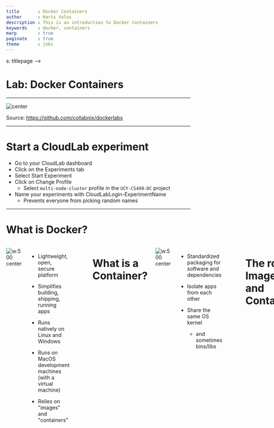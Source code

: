 ```yaml
---
title       : Docker Containers
author      : Haris Volos
description : This is an introduction to Docker Containers
keywords    : docker, containers
marp        : true
paginate    : true
theme       : jobs
--- 
```


<style>

  .img-overlay-wrap {
    position: relative;
    display: inline-block; /* <= shrinks container to image size */
    transition: transform 150ms ease-in-out;
  }

  .img-overlay-wrap img { /* <= optional, for responsiveness */
    display: block;
    max-width: 100%;
    height: auto;
  }

  .img-overlay-wrap svg {
    position: absolute;
    top: 0;
    left: 0;
  }

  </style>

  <style>
  img[alt~="center"] {
    display: block;
    margin: 0 auto;
  }

</style>

<style>   

   .cite-author {     
      text-align        : right; 
   }
   .cite-author:after {
      color             : orangered;
      font-size         : 125%;
      /* font-style        : italic; */
      font-weight       : bold;
      font-family       : Cambria, Cochin, Georgia, Times, 'Times New Roman', serif; 
      padding-right     : 130px;
   }
   .cite-author[data-text]:after {
      content           : " - "attr(data-text) " - ";      
   }

   .cite-author p {
      padding-bottom : 40px
   }

</style>

<!-- _class: titlepage -->s: titlepage -->

# Lab: Docker Containers

---

![center](figures/dockerlabs.jpg)

<span class="footnotesize">Source: https://github.com/collabnix/dockerlabs</span>

---

# Start a CloudLab experiment

- Go to your CloudLab dashboard
- Click on the Experiments tab
- Select Start Experiment
- Click on Change Profile
  - Select `multi-node-cluster` profile in the `UCY-CS499-DC` project
- Name your experiments with CloudLabLogin-ExperimentName
  - Prevents everyone from picking random names 

---

# What is Docker?


<div class="columns">

<div>

![w:500 center](figures/docker.jpg)

</div>

- Lightweight, open, secure platform

- Simplifies building, shipping, running apps

- Runs natively on Linux and Windows

- Runs on MacOS development machines (with a virtual machine)

- Relies on "images" and "containers"

<div>

</div>

---

# What is a Container?

<div class="columns">

<div>

![w:500 center](figures/container.png)

</div>

- Standardized packaging for software and dependencies

- Isolate apps from each other

- Share the same OS kernel

  - and sometimes bins/libs

<div>

</div>

---

# The role of Images and Containers

![w:800 center](figures/image-container.png)

<div class="columns">

<div class="center">

Example: Ubuntu with Go and application code

</div>

<div>

<div class="center">

Created by using an image. <br>Runs your application.

</div>

</div>

</div>

<!-- Image: standalone, executable package that includes everything needed to run
a piece of software (code, runtime libraries, configuration files). Provides the
filesystem and metadata (e.g. environment variables, initial working directory) for
a container.

Container: a process isolated from the rest of the system through abstractions
created by the OS. The level of isolation can be controlled, allowing access to
host resources. Its filesystem content comes from an image.

Container can be thought as the runtime instance of an image: what the image becomes in memory
when actually executed. -->

---

# Docker Containers are NOT Virtual Machines

- Easy connection to make

- Fundamentally different architectures

- Fundamentally different benefits

---

# Docker Containers vs. Virtual Machines

![w:800 center](figures/container-vs-vm.png)

---

# Using Docker: Build, Ship, Run Workflow

![w:800 center](figures/workflow.png)

---

# Some Docker vocabulary

- **Docker Image**
  The basis of a Docker container. Represents a full application

- **Docker Container**
  The standard unit in which the application service resides and executes

- **Docker Engine**
  Creates, ships and runs Docker containers deployable on a physical or  virtual, host locally, in a datacenter or cloud service provider

- **Registry Service**
  Cloud or server based storage and distribution service for your images
  Examples: Docker Hub (Public) or Docker Trusted Registry (Private)

---

# Basic Docker commands

```bash
$ docker image pull node:latest

$ docker image ls
$ docker container run –d –p 5000:5000 –-name node node:latest

$ docker container ps

$ docker container stop node(or <container id>)

$ docker container rm node (or <container id>)

$ docker image rmi (or <image id>)

$ docker build –t node:2.0 .

$ docker image push node:2.0

$ docker --help
```
---

# Our first containers

---

# Hello World

In your Docker environment, just run the following command:

```bash
$ docker run busybox echo hello world
hello world
```

(If your Docker install is brand new, you will also see a few extra lines, corresponding to the download of the busybox image.)

---

# That was our first container!

- We used one of the smallest, simplest images available: `busybox`.

- `busybox` is typically used in embedded systems (phones, routers...)

- We ran a single process and echo'ed `hello world`.

---

# A more useful container

Let's run a more exciting container:

```
$ docker run -it ubuntu
root@04c0bb0a6c07:/#
```

- This is a brand new container

- It runs a bare-bones, no-frills `ubuntu` system

- `-it` is shorthand for `-i -t`.

  - `-i` tells Docker to connect us to the container's stdin

  - `-t` tells Docker that we want a pseudo-terminal

---

# Do something in our container

Try to run `figlet` in our container.

```
root@04c0bb0a6c07:/# figlet hello
bash: figlet: command not found
```

Alright, we need to install it.

---

# Install a package in our container

We want `figlet`, so let's install it:

```
root@04c0bb0a6c07:/# apt-get update
...
Fetched 1514 kB in 14s (103 kB/s)
Reading package lists... Done
```

```
root@04c0bb0a6c07:/# apt-get install figlet
Reading package lists... Done
...
```

One minute later, `figlet` is installed!

---

# Try to run our freshly installed program

The `figlet` program takes a message as parameter.

```
root@04c0bb0a6c07:/# figlet hello
 _          _ _       
| |__   ___| | | ___  
| '_ \ / _ \ | |/ _ \ 
| | | |  __/ | | (_) |
|_| |_|\___|_|_|\___/
```

Beautiful! 😍

---

# Counting packages in the container

Let's check how many packages are installed there.

```
root@04c0bb0a6c07:/# dpkg -l | wc -l
190
```

- `dpkg -l` lists the packages installed in our container

- `wc -l` counts them

How many packages do we have on our host?

---

# Counting packages on the host

Exit the container by logging out of the shell, like you would usually do

(E.g. with ^D or exit)

```
root@04c0bb0a6c07:/# exit
```

Now, try to:

- run `dpkg -l | wc -l`. How many packages are installed?

- run `figlet`. Does that work?

---

# Host and containers are independent things

- We ran an `ubuntu` container on an `ubuntu` host

- But they have different, independent packages

- Installing something on the host doesn't expose it to the container

- And vice-versa

- We can run *any container on any host*

---

# Where's our container?

- Our container is now in a stopped state

- It still exists on disk, but all compute resources have been freed up

- We will see later how to get back to that container

---

# Starting another container

What if we start a new container, and try to run figlet again?

```
$ docker run -it ubuntu
root@b13c164401fb:/# figlet
bash: figlet: command not found
```

- We started a *brand new container*

- The basic Ubuntu image was used, and `figlet` is not here

<!-- - We will see in the next chapters how to bake a custom image with `figlet`. -->

---

# Background containers

---

# Objectives

Our first containers were interactive.

We will now see how to:

- Run a non-interactive container
- Run a container in the background
- List running containers
- Check the logs of a container
- Stop a container
- List stopped containers

---

# A non-interactive container

We will run a small custom container

This container just displays the time every second

```
$ docker run jpetazzo/clock
Fri Feb 20 00:28:53 UTC 2015
Fri Feb 20 00:28:54 UTC 2015
Fri Feb 20 00:28:55 UTC 2015
...
```

- This container will run forever
- To stop it, press `^C`
- Docker has automatically downloaded the image `jpetazzo/clock`
- This image is a user image, created by `jpetazzo`
- We will hear more about user images (and other types of images) later

---

# Run a container in the background

Containers can be started in the background, with the -d flag (daemon mode):

```
$ docker run -d jpetazzo/clock
47d677dcfba4277c6cc68fcaa51f932b544cab1a187c853b7d0caf4e8debe5ad
```

- We don't see the output of the container
- But don't worry: Docker collects that output and logs it!
- Docker gives us the ID of the container

---

# How can we check that our container is still running?

With `docker ps`, just like the UNIX `ps` command, lists running processes.

```
$ docker ps
CONTAINER ID  IMAGE           ...  CREATED        STATUS        ...
47d677dcfba4  jpetazzo/clock  ...  2 minutes ago  Up 2 minutes  ...
```

Docker tells us:
- The (truncated) ID of our container
- The image used to start the container
- That our container has been running (`Up`) for a couple of minutes
- Other information (COMMAND, PORTS, NAMES) that we will explain later

---

# Starting more containers

Let's start two more containers.

```
$ docker run -d jpetazzo/clock
57ad9bdfc06bb4407c47220cf59ce21585dce9a1298d7a67488359aeaea8ae2a
```

```
$ docker run -d jpetazzo/clock
068cc994ffd0190bbe025ba74e4c0771a5d8f14734af772ddee8dc1aaf20567d
```

Check that docker ps correctly reports all 3 containers.

---

# View only the IDs of the containers

Many Docker commands will work on container IDs: `docker stop`, `docker rm`...

If we want to list only the IDs of our containers (without the other columns or the header line), we can use the `-q` ("Quiet", "Quick") flag:

```
$ docker ps -q
068cc994ffd0
57ad9bdfc06b
47d677dcfba4
```

---

# View the logs of a container

We told you that Docker was logging the container output.

Let's see that now.

```
$ docker logs 47d
Fri Feb 20 00:39:52 UTC 2015
Fri Feb 20 00:39:53 UTC 2015
...
```

- We specified a *prefix* of the full container ID
- You can, of course, specify the full ID
- The `logs` command will output the *entire* logs of the container
  (Sometimes, that will be too much. Let's see how to address that.)

---

# Stop our container

There are two ways we can terminate our detached container.

- Killing it using the `docker kill` command
- Stopping it using the `docker stop` command

The first one stops the container immediately, by using the `KILL` signal

The second one is more graceful. It sends a `TERM` signal, and after 10 seconds, if the container has not stopped, it sends `KILL`

Reminder: the `KILL` signal cannot be intercepted, and will forcibly terminate the container

---

# Stopping our containers

Let's stop one of those containers:

```
$ docker stop 47d6
47d6
```

This will take 10 seconds:

- Docker sends the `TERM` signal
- the container doesn't react to this signal (it's a simple Shell script with no special signal handling)
- 10 seconds later, since the container is still running, Docker sends the `KILL` signal
- this terminates the container

---

# Killing the remaining containers

Let's be less patient with the two other containers:

```
$ docker kill 068 57ad
068
57ad
```

The `stop` and `kill` commands can take multiple container IDs

Those containers will be terminated immediately (without the 10 seconds delay)

Let's check that our containers don't show up anymore:

```
$ docker ps
```

---

# List stopped containers

We can also see stopped containers, with the -a (--all) option.

```
$ docker ps -a
CONTAINER ID  IMAGE           ...  CREATED      STATUS
068cc994ffd0  jpetazzo/clock  ...  21 min. ago  Exited (137) 3 min. ago
57ad9bdfc06b  jpetazzo/clock  ...  21 min. ago  Exited (137) 3 min. ago
47d677dcfba4  jpetazzo/clock  ...  23 min. ago  Exited (137) 3 min. ago
5c1dfd4d81f1  jpetazzo/clock  ...  40 min. ago  Exited (0) 40 min. ago
b13c164401fb  ubuntu          ...  55 min. ago  Exited (130) 53 min. ago
```

---

# Restarting and attaching to containers

---

# Restarting and attaching to containers

We have started containers in the foreground, and in the background.

We will see how to:

- Put a container in the background
- Attach to a background container to bring it to the foreground
- Restart a stopped container

---

# Background and foreground

The distinction between foreground and background containers is arbitrary

From Docker's point of view, all containers are the same

All containers run the same way, whether there is a client attached to them or not

It is always possible to detach from a container, and to reattach to a container

Analogy: attaching to a container is like plugging a keyboard and screen to a physical server

---

# Detaching from a container

- If you have started an *interactive container* (with option `-it`), you can detach from it

- The "detach" sequence is `^P^Q`

- Otherwise you can detach by killing the Docker client

  (But not by hitting `^C`, as this would deliver `SIGINT` to the container)

What does `-it` stand for?

- `-t` means "allocate a terminal"
- `-i` means "connect stdin to the terminal"

---

# Attaching to a container

You can attach to a container:

```
$ docker attach <containerID>
```

- The container must be running
- There can be multiple clients attached to the same container

---

# Detaching from non-interactive containers

- **Warning**: if the container was started without `-it`...
  - You won't be able to detach with `^P^Q`
  - If you hit `^C`, the signal will be proxied to the container

- Remember: you can always detach by killing the Docker client.

---

# Checking container output

Use `docker attach` if you intend to send input to the container

If you just want to see the output of a container, use `docker logs`

```bash
$ docker logs --tail 1 --follow <containerID>
```

---

# Restarting a container

When a container has exited, it is in stopped state.

It can then be restarted with the `start` command.

```bash
$ docker start <yourContainerID>
```

The container will be restarted using the same options you launched it with.

---

# Understanding Docker images
---

# Understanding Docker images

We will explain:

- What is an image

- What is a layer

- How to search and download images

---

# What is an image?

<div class="columns">

<div style="font-size: 24px">

- Image = files + metadata
- These files form the root filesystem of our container.
- The metadata can indicate a number of things, e.g.:
  - the author of the image
  - the command to execute in the container when starting it
  - environment variables to be set
  - etc.
- Images are made of layers, conceptually stacked on top of each other
- Each layer can add, change, and remove files and/or metadata
- Images can share layers to optimize disk usage, transfer times, and memory use

</div>

![w:340 center](figures/image-1.png)
![w:340 center](figures/image-2.png)

<div>

</div>

---

# Differences between containers and images

- An image is a read-only filesystem.

- A container is an encapsulated set of processes running in a read-write copy of that filesystem.

- To optimize container boot time, copy-on-write is used instead of regular copy.

- `docker run` starts a container from a given image.

<!-- Let's give a couple of metaphors to illustrate those concepts. -->

---

# Wait a minute...

If an image is read-only, how do we change it?

- We don't

- We create a new container from that image

- Then we make changes to that container

- When we are satisfied with those changes, we transform them into a new layer

- A new image is created by stacking the new layer on top of the old image

---

# Images namespaces

There are three namespaces:

- Official images

    e.g. `ubuntu`, `busybox` ...

- User (and organizations) images

    e.g. `jpetazzo/clock`

- Self-hosted images

    e.g. `registry.example.com:5000/my-private/image`

Let's explain each of them.

---

# Root namespace

The root namespace is for official images.

They are gated by Docker Inc.

They are generally authored and maintained by third parties.

Those images include:

- Small, "swiss-army-knife" images like busybox.

- Distro images to be used as bases for your builds, like ubuntu, fedora...

- Ready-to-use components and services, like redis, postgresql...

- Over 150 at this point!

---

# User namespace

The user namespace holds images for Docker Hub users and organizations.

For example:

```bash
jpetazzo/clock
```

The Docker Hub user is:

```bash
jpetazzo
```

The image name is:

```bash
clock
```

---

# Self-hosted namespace

This namespace holds images which are not hosted on Docker Hub, but on third
party registries.

They contain the hostname (or IP address), and optionally the port, of the
registry server.

For example:

```bash
localhost:5000/wordpress
```

* `localhost:5000` is the host and port of the registry
* `wordpress` is the name of the image

---

# How do you store and manage images?

Images can be stored:

* On your Docker host
* In a Docker registry

You can use the Docker client to download (pull) or upload (push) images

To be more accurate: you can use the Docker client to tell a Docker Engine
to push and pull images to and from a registry

---

# Showing current images

Let's look at what images are on our host now.

```bash
$ docker images
REPOSITORY       TAG       IMAGE ID       CREATED         SIZE
ubuntu           latest    07c86167cdc4   4 days ago      188 MB
busybox          latest    3240943c9ea3   2 weeks ago     1.114 MB
jpetazzo/clock   latest    12068b93616f   12 months ago   2.433 MB
```

---

# Searching for images

We cannot list *all* images on a remote registry, but
we can search for a specific keyword:

```bash
$ docker search marathon
NAME                     DESCRIPTION                     STARS  OFFICIAL  AUTOMATED
mesosphere/marathon      A cluster-wide init and co...   105              [OK]
mesoscloud/marathon      Marathon                        31               [OK]
mesosphere/marathon-lb   Script to update haproxy b...   22               [OK]
tobilg/mongodb-marathon  A Docker image to start a ...   4                [OK]
```


- "Stars" indicate the popularity of the image.

- "Official" images are those in the root namespace.

- "Automated" images are built automatically by the Docker Hub.
  <br/>(This means that their build recipe is always available.)

---

# Downloading images

There are two ways to download images.

- Explicitly, with `docker pull`.

- Implicitly, when executing `docker run` and the image is not found locally.

---

# Pulling an image

```bash
$ docker pull debian:jessie
Pulling repository debian
b164861940b8: Download complete
b164861940b8: Pulling image (jessie) from debian
d1881793a057: Download complete
```

- As seen previously, images are made up of layers.

- Docker has downloaded all the necessary layers.

- In this example, `:jessie` indicates which exact version of Debian
  we would like.

  It is a *version tag*.

---

# Image and tags

- Images can have tags.

- Tags define image versions or variants.

- `docker pull ubuntu` will refer to `ubuntu:latest`.

- The `:latest` tag is generally updated often.

---

# When to (not) use tags

Don't specify tags:

- When doing rapid testing and prototyping.
- When experimenting.
- When you want the latest version.

Do specify tags:

- When recording a procedure into a script.
- When going to production.
- To ensure that the same version will be used everywhere.
- To ensure repeatability later.

This is similar to what we would do with `pip install`, `npm install`, etc.

---

# Building Docker images with a Dockerfile

---

# Building Docker images with a Dockerfile

We will build a container image automatically, with a `Dockerfile`

You will:

- Write a `Dockerfile`

- Build an image from a `Dockerfile`

---

# `Dockerfile` overview

- A `Dockerfile` is a build recipe for a Docker image

- It contains a series of instructions telling Docker how an image is constructed

- The `docker build` command builds an image from a `Dockerfile`

---

# Writing our first `Dockerfile`

Our Dockerfile must be in a **new, empty directory**

1. Create a directory to hold our `Dockerfile`

```bash
$ mkdir myimage
```

2. Create a `Dockerfile` inside this directory

```bash
$ cd myimage
$ vim Dockerfile
```

Of course, you can use any other editor of your choice

---

# Type this into our Dockerfile...

```dockerfile
FROM ubuntu
RUN apt-get update
RUN apt-get install figlet
```

- `FROM` indicates the base image for our build.

- Each `RUN` line will be executed by Docker during the build.

- Our `RUN` commands **must be non-interactive.**
  <br/>(No input can be provided to Docker during the build.)

- In many cases, we will add the `-y` flag to `apt-get`.

---

# Build it!

Save our file, then execute:

```bash
$ docker build -t figlet .
```

- `-t` indicates the tag to apply to the image.

- `.` indicates the location of the *build context*.

We will talk more about the build context later.

To keep things simple for now: this is the directory where our Dockerfile is located.

---

# What happens when we build the image?

The output of docker build looks like this:

```
$ docker build -t figlet .
Sending build context to Docker daemon 2.048 kB
Sending build context to Docker daemon 
Step 0 : FROM ubuntu
 ---> e54ca5efa2e9
Step 1 : RUN apt-get update
 ---> Running in 840cb3533193
 ---> 7257c37726a1
Removing intermediate container 840cb3533193
Step 2 : RUN apt-get install figlet
 ---> Running in 2b44df762a2f
 ---> f9e8f1642759
Removing intermediate container 2b44df762a2f
Successfully built f9e8f1642759
```

- The output of the RUN commands has been omitted.

---

# Running the image

The resulting image is not different from the one produced manually

```
$ docker run -ti figlet
root@91f3c974c9a1:/# figlet hello
 _          _ _       
| |__   ___| | | ___  
| '_ \ / _ \ | |/ _ \ 
| | | |  __/ | | (_) |
|_| |_|\___|_|_|\___/
```

Yay! 🎉

---

# Deploying Web Applications with Docker 

---

# Deploying Web Applications with Docker 

We will deploy a container of Hotel Map

You will:

- Write a `Dockerfile`

- Build an image from a `Dockerfile`

- Run your image as a container

---

# Clone the Hotel Map repo

```
$ git clone https://github.com/ucy-coast/cs499-fa22.git
$ cd cs499-fa22/labs/06-docker/hotel-app
```

---

# Write Hotel Map Dockerfile 

```dockerfile
FROM golang:1.18.4

# set a build-time variable 
ARG DB=memdb

# set a working directory for the app
WORKDIR /go/src/github.com/ucy-coast/hotel-app

# copy all the files to the container
COPY . .

# build and install app
RUN go mod init github.com/ucy-coast/hotel-app
RUN go mod tidy
RUN go install -tags ${DB} -ldflags="-s -w" ./cmd/...

# define the port number the container should expose
EXPOSE 8080

# run the command
CMD ["mono"]
```

<!-- ``EXPOSE`` specifies the port number that needs to be exposed

``CMD`` tells the container which command it should run when it is started  -->

---

# Build Hotel Map image

```
$ docker build -t hotelapp .
Step 1/7 : FROM golang:1.18.4
1.18.4: Pulling from library/golang
Digest: sha256:8a62670f5902989319c4997fe21ecae7fe5aaec8ee44e4e663cfed0a3a8172fc
Status: Downloaded newer image for golang:1.18.4
 ---> e3c0472b1b62
Step 2/7 : ARG DB=memdb
...
```

---

# Run Hotel Map container

```
$ docker run -p 8888:8080 hotelapp
time="2022-08-10T13:15:50Z" level=info msg="Start Frontend server. Addr: 0.0.0.0:8080"
```

Exposes port 8080 of the server inside the container externally on port 8888

---

# Docker Bridge Networking and Port Mapping

![h:400 center](figures/port-mapping.png)

---

# Visit Hotel Map

```
http://c220g1-030621.wisc.cloudlab.us:8888
```

<span style="font-size: 24px">Note: `c220g1-030621.wisc.cloudlab` is the public URL of `node0`</span>

![h:400 center](figures/hotel-map.png)